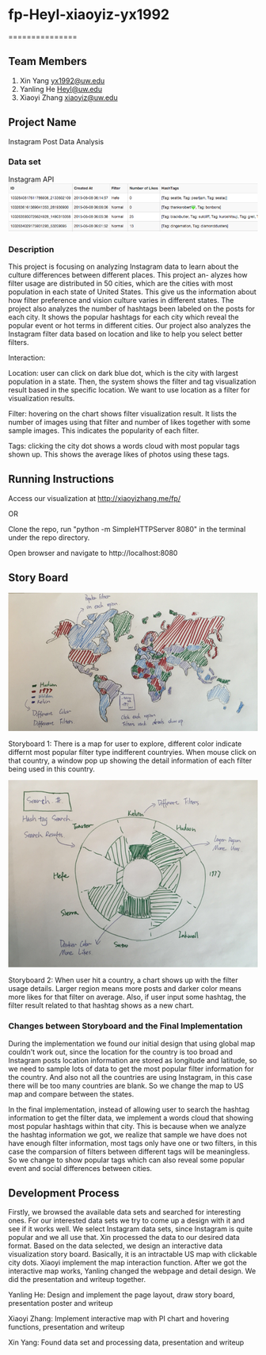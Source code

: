 # fp-Heyl-xiaoyiz-yx1992
===============

## Team Members

1. Xin Yang yx1992@uw.edu
2. Yanling He Heyl@uw.edu
3. Xiaoyi Zhang xiaoyiz@uw.edu

## Project Name

Instagram Post Data Analysis

### Data set

Instagram API
![alt tag](img/dataset.png)

### Description

This project is focusing on analyzing Instagram data to learn about the culture differences between different places. This project an- alyzes how filter usage are distributed in 50 cities, which are the cities with most population in each state of United States. This give us the information about how filter preference and vision culture varies in different states. The project also analyzes the number of hashtags been labeled on the posts for each city. It shows the popular hashtags for each city which reveal the popular event or hot terms in different cities. Our project also analyzes the Instagram filter data based on location and like to help you select better filters.

Interaction:

Location: user can click on dark blue dot, which is the city with largest population in a state. Then, the system shows the filter and tag visualization result based in the specific location. We want to use location as a filter for visualization results.

Filter: hovering on the chart shows filter visualization result. It lists the number of images using that filter and number of likes together with some sample images. This indicates the popularity of each filter.

Tags: clicking the city dot shows a words cloud with most popular tags shown up. This shows the average likes of photos using these tags.


## Running Instructions

Access our visualization at http://xiaoyizhang.me/fp/

OR

Clone the repo, run "python -m SimpleHTTPServer 8080" in the terminal under the repo directory.

Open browser and navigate to http://localhost:8080

## Story Board

![alt tag](img/storyboard1.png)

Storyboard 1: There is a map for user to explore, different color indicate differnt most popular filter type indifferent countryies. When mouse click on that country, a window pop up showing the detail information of each filter being used in this country.

![alt tag](img/storyboard2.png)

Storyboard 2: When user hit a country, a chart shows up with the filter usage details. Larger region means more posts and darker color means more likes for that filter on average. Also, if user input some hashtag, the filter result related to that hashtag shows as a new chart.

### Changes between Storyboard and the Final Implementation

During the implementation we found our initial design that using global map couldn't work out, since the location for the country is too broad and Instagram posts location information are stored as longitude and latitude, so we need to sample lots of data to get the most popular filter information for the country. And also not all the countries are using Instagram, in this case there will be too many countries are blank. So we change the map to US map and compare between the states.

In the final implementation, instead of allowing user to search the hashtag information to get the filter data, we implement a words cloud that showing most popular hashtags within that city. This is because when we analyze the hashtag information we got, we realize that sample we have does not have enough filter information, most tags only have one or two filters, in this case the comparsion of filters between different tags will be meaningless. So we change to show popular tags which can also reveal some popular event and social differences between cities.


## Development Process
Firstly, we browsed the available data sets and searched for interesting ones. For our interested data sets we try to come up a design with it and see if it works well. We select Instagram data sets, since Instagram is quite popular and we all use that. Xin processed the data to our desired data format. Based on the data selected, we design an interactive data visualization story board. Basically, it is an intractable US map with clickable city dots. Xiaoyi implement the map interaction function. After we got the interactive map works, Yanling changed the webpage and detail design. We did the presentation and writeup together. 

Yanling He: Design and implement the page layout, draw story board, presentation poster and writeup

Xiaoyi Zhang: Implement interactive map with PI chart and hovering functions, presentation and writeup

Xin Yang: Found data set and processing data, presentation and writeup


